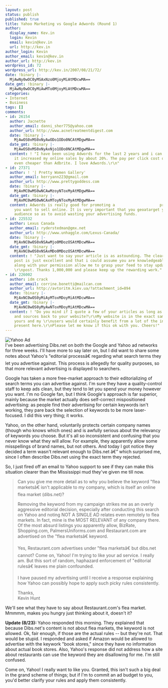 ```yaml
---
layout: post
status: publish
published: true
title: Yahoo Marketing vs Google Adwords (Round 1)
author:
  display_name: Kev.in
  login: Kevin
  email: kevin@kev.in
  url: http://kev.in
author_login: Kevin
author_email: kevin@kev.in
author_url: http://kev.in
wordpress_id: 72
wordpress_url: http://kev.in/2007/08/21/72/
date: !binary |-
  MjAwNy0wOC0yMSAxNzo0MjoyMiAtMDcwMA==
date_gmt: !binary |-
  MjAwNy0wOC0yMiAwMTo0MjoyMiAtMDcwMA==
categories:
- Internet
- Business
tags: []
comments:
- id: 26154
  author: Jacnette
  author_email: danni_sher775@yahoo.com
  author_url: http://www.acnetreatmentdigest.com
  date: !binary |-
    MjAwOS0xMS0xNyAwODo1ODo0NCAtMDgwMA==
  date_gmt: !binary |-
    MjAwOS0xMS0xNyAxNjo1ODo0NCAtMDgwMA==
  content: ! "I have been using Adwords for the last 2 years and i can only say that
    it increased my online sales by about 20%. The pay per click cost of Adwords is
    even cheaper than Adbrite. I love Adwords.\r\n"
- id: 27371
  author: ! '| Pretty Women Gallery'
  author_email: kerryann223@gmail.com
  author_url: http://www.prettygoddess.com
  date: !binary |-
    MjAxMC0wMS0wNCAwMzoyNToxMyAtMDgwMA==
  date_gmt: !binary |-
    MjAxMC0wMS0wNCAxMToyNToxMyAtMDgwMA==
  content: Adwords is really good for promoting a                    product that
    you want to sell online. It is very important that you geoatarget your intended
    audience so as to avoid wasting your advertising funds.
- id: 225532
  author: Lexus Canada
  author_email: ryderstedman@gmx.net
  author_url: http://www.unhaggle.com/Lexus-Canada/
  date: !binary |-
    MjAxNC0wOS0xNSAwMjo0MDozOSAtMDcwMA==
  date_gmt: !binary |-
    MjAxNC0wOS0xNSAxMDo0MDozOSAtMDcwMA==
  content: ! "Just want to say your article is as astounding. The clearness on your
    post is just excellent and that i could assume you are knowledgeable on this subject.\r\nFine
    along with your permission allow me to grasp your feed to stay updated with approaching
    \r\npost. Thanks 1,000,000 and please keep up the rewarding work."
- id: 226002
  author: idm crack
  author_email: corrine.bonetti@mailcan.com
  author_url: http://avtoritm.kiev.ua/?attachment_id=894
  date: !binary |-
    MjAxNC0wOS0yMiAyMToxMDoyMiAtMDcwMA==
  date_gmt: !binary |-
    MjAxNC0wOS0yMyAwNToxMDoyMiAtMDcwMA==
  content: ! "Do you mind if I quote a few of your articles as long as I provide credit
    and sources back to your website?\r\nMy website is in the exact same niche as
    yours and my \r\nusers would certainly benefit from a lot of the information you
    present here.\r\nPlease let me know if this ok with you. Cheers!"
---
```

<p><img class="alignleft" src='http://kev.in/wp-content/uploads/2007/08/picture-17.png' alt='Yahoo Ad' /><br />
I've been advertising Dibs.net on both the Google and Yahoo ad networks for three weeks. I'll have more to say later on, but I did want to share some notes about Yahoo's "editorial processâ€ regarding what search terms they let you advertise against. This process is allegedly for quality purposes, so that more relevant advertising is displayed to searchers.</p>
<p>Google has taken a more free-market approach to their editorializing of search terms you can advertise against. I'm sure they have a quality-control staff to keep ads clean, but they tend to let you spend your money however you want. I'm no Google fan, but I think Google's approach is far superior, mainly because the market actually does self-correct mispositioned advertising: as people find their advertising for certain keywords isn't working, they pare back the selection of keywords to be more laser-focused. I did this very thing; it works.</p>
<p>Yahoo, on the other hand, voluntarily protects certain company names (though who knows which ones) and is awfully serious about the relevancy of keywords you choose. But it's all so inconsistent and confusing that you never know what they will allow. For example, they apparently allow some misspellings of brand names, but not others. And today I got notice they decided a term wasn't relevant enough to Dibs.net â€” which surprised me, since I often describe Dibs.net using the exact term they rejected.</p>
<p>So, I just fired off an email to Yahoo support to see if they can make this situation clearer than the Mississippi mud they've given me till now.</p>
<blockquote><p>
    Can you give me more detail as to why you believe the keyword "flea marketsâ€ isn't applicable to my company, which is itself an online flea market (dibs.net)?</p>
<p>    Removing the keyword from my campaign strikes me as an overly aggressive editorial decision, especially after conducting this search on Yahoo and noting NOT A SINGLE AD relates even remotely to flea markets. In fact, mine is the MOST RELEVANT of any company there. Of the most absurd listings you apparently allow, BizRate, Shopping.com, PalmersUniforms.com and Restaurant.com are advertised on the "flea marketsâ€ keyword.</p>
<p>    Yes, Restaurant.com advertises under "flea marketsâ€ but dibs.net cannot? Come on, Yahoo! I'm trying to like your ad service. I really am. But this sort of random, haphazard enforcement of "editorial rulesâ€ leaves me plain confounded.</p>
<p>    I have paused my advertising until I receive a response explaining how Yahoo can possibly hope to apply such picky rules consistently.</p>
<p>    Thanks,<br />
    Kevin Hunt
</p></blockquote>
<p>We'll see what they have to say about Restaurant.com's flea market. Mmmmm, makes you hungry just thinking about it, doesn't it?</p>
<p><strong>Update (8/23): </strong> Yahoo responded this morning. They explained that because Dibs.net's content is not about flea markets, the keyword is not allowed. Ok, fair enough, if those are the actual rules -- but they're not. That would be stupid. I responded and asked if Amazon would be allowed to advertise with the keywork "book stores," since they have no information about actual book stores. Also, Yahoo's response did not address how a site about restaurants can use the keyword they are disallowing for me. I'm still confused.</p>
<p>Come on, Yahoo! I really want to like you. Granted, this isn't such a big deal in the grand scheme of things; but if I'm to commit an ad budget to you, you'd better clarify your rules and apply them consistently.</p>
